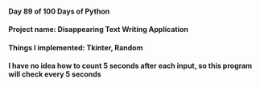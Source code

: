 #### Day 89 of 100 Days of Python
#### Project name: Disappearing Text Writing Application
#### Things I implemented: Tkinter, Random

#### I have no idea how to count 5 seconds after each input, so this program will check every 5 seconds
